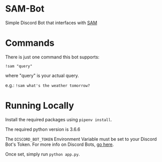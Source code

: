 # SAM-Bot
Simple Discord Bot that interfaces with [SAM](https://github.com/Kubabuba71/SAM)


# Commands
There is just one command this bot supports:

```!sam "query"```

where "query" is your actual query.

e.g.: ```!sam what's the weather tomorrow?```

# Running Locally
Install the required packages using ```pipenv install```.

The required python version is 3.6.6

The ```DISCORD_BOT_TOKEN``` Environment Variable must be set to your Discord Bot's Token.
For more info on Discord Bots, [go here](https://discordapp.com/developers/docs/topics/oauth2#bots).

Once set, simply run ```python app.py```.
